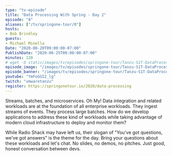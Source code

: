 ```yaml
---
type: "tv-episode"
title: "Data Processing With Spring - Day 2"
episode: "8"
aliases: ["/tv/springone-tour/8"]
hosts:
- Bob Brindley
guests:
- Michael Minella
Date: "2020-08-20T09:00:00-07:00"
PublishDate: "2020-06-25T00:00:00-07:00"
minutes: 120
# wget -O static/images/tv/episodes/springone-tour/Tanzu-S1T-DataProcessing-day2-yt.jpg https://img.youtube.com/vi/YmFoGGI2_lg/mqdefault.jpg
episode_image: "/images/tv/episodes/springone-tour/Tanzu-S1T-DataProcessing-day2-yt.jpg"
episode_banner: "/images/tv/episodes/springone-tour/Tanzu-S1T-DataProcessing-day2-yt.jpg"
youtube: "YmFoGGI2_lg"
twitch: "vmwaretanzu"
register: https://springonetour.io/2020/data-processing
---
```


Streams, batches, and microservices. Oh My! Data integration and related workloads are at the foundation of all enterprise workloads. They ingest streams of events. They process large batches. How do we develop applications to address these kind of workloads while taking advantage of modern cloud infrastructure to deploy and monitor them?

While Radio Shack may have left us, their slogan of "You've got questions, we've got answers" is the theme for the day. Bring your questions about these workloads and let's chat. No slides, no demos, no pitches. Just good, honest conversation between devs.